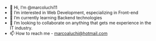 - 👋 Hi, I’m @marcoluchi11
- 👀 I’m interested in Web Development, especializing in Front-end 
- 🌱 I’m currently learning Backend technologies
- 💞️ I’m looking to collaborate on anything that gets me experience in the IT industry.
- 📫 How to reach me - marcoaluchi@hotmail.com

<!---
marcoluchi11/marcoluchi11 is a ✨ special ✨ repository because its `README.md` (this file) appears on your GitHub profile.
You can click the Preview link to take a look at your changes.
--->
